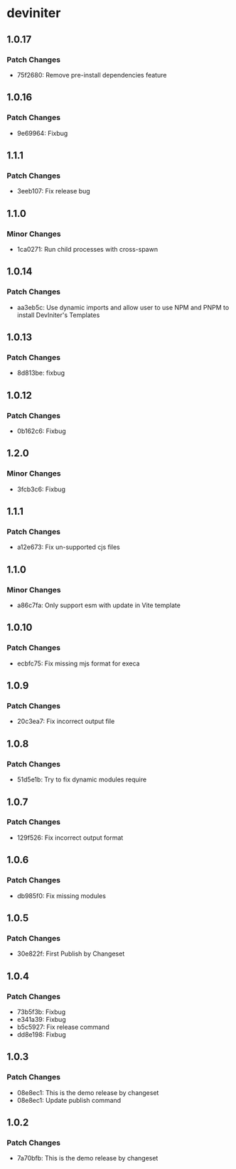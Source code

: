 # deviniter

## 1.0.17

### Patch Changes

- 75f2680: Remove pre-install dependencies feature

## 1.0.16

### Patch Changes

- 9e69964: Fixbug

## 1.1.1

### Patch Changes

- 3eeb107: Fix release bug

## 1.1.0

### Minor Changes

- 1ca0271: Run child processes with cross-spawn

## 1.0.14

### Patch Changes

- aa3eb5c: Use dynamic imports and allow user to use NPM and PNPM to install DevIniter's Templates

## 1.0.13

### Patch Changes

- 8d813be: fixbug

## 1.0.12

### Patch Changes

- 0b162c6: Fixbug

## 1.2.0

### Minor Changes

- 3fcb3c6: Fixbug

## 1.1.1

### Patch Changes

- a12e673: Fix un-supported cjs files

## 1.1.0

### Minor Changes

- a86c7fa: Only support esm with update in Vite template

## 1.0.10

### Patch Changes

- ecbfc75: Fix missing mjs format for execa

## 1.0.9

### Patch Changes

- 20c3ea7: Fix incorrect output file

## 1.0.8

### Patch Changes

- 51d5e1b: Try to fix dynamic modules require

## 1.0.7

### Patch Changes

- 129f526: Fix incorrect output format

## 1.0.6

### Patch Changes

- db985f0: Fix missing modules

## 1.0.5

### Patch Changes

- 30e822f: First Publish by Changeset

## 1.0.4

### Patch Changes

- 73b5f3b: Fixbug
- e341a39: Fixbug
- b5c5927: Fix release command
- dd8e198: Fixbug

## 1.0.3

### Patch Changes

- 08e8ec1: This is the demo release by changeset
- 08e8ec1: Update publish command

## 1.0.2

### Patch Changes

- 7a70bfb: This is the demo release by changeset
